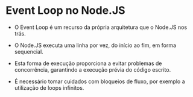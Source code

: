 # Event Loop no Node.JS

- O Event Loop é um recurso da própria arquitetura que o Node.JS nos trás.

- O Node.JS executa uma linha por vez, do início ao fim, em forma sequencial.

- Esta forma de execução proporciona a evitar problemas de concorrência, garantindo a execução prévia do código escrito.

- É necessário tomar cuidados com bloqueios de fluxo, por exemplo a utilização de loops infinitos.